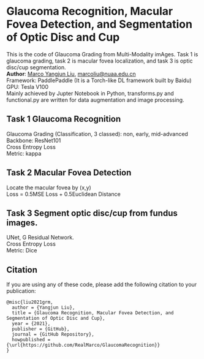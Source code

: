 # Glaucoma Recognition, Macular Fovea Detection, and Segmentation of Optic Disc and Cup
This is the code of Glaucoma Grading from Multi-Modality imAges. Task 1 is glaucoma grading, task 2 is macular fovea localization, and task 3 is optic disc/cup segmentation.  
**Author**: [Marco Yangjun Liu](https://github.com/RealMarco/), marcoliu@nuaa.edu.cn  
Framework: PaddlePaddle (It is a Torch-like DL framework built by Baidu)  
GPU: Tesla V100  
Mainly achieved by Jupter Notebook in Python, transforms.py and functional.py are written for data augmentation and image processing.    

## Task 1 Glaucoma Recognition  
Glaucoma Grading (Classification, 3 classed): non, early, mid-advanced  
Backbone: ResNet101  
Cross Entropy Loss  
Metric: kappa  

## Task 2 Macular Fovea Detection  
Locate the macular fovea by (x,y)  
Loss = 0.5MSE Loss + 0.5Euclidean Distance   

## Task 3 Segment optic disc/cup from fundus images.  
UNet, G Residual Network.  
Cross Entropy Loss   
Metric: Dice  


## Citation  
If you are using any of these code, please add the following citation to your publication:  
```
@misc{liu2021grm,
  author = {Yangjun Liu},
  title = {Glaucoma Recognition, Macular Fovea Detection, and Segmentation of Optic Disc and Cup},
  year = {2021},
  publisher = {GitHub},
  journal = {GitHub Repository},
  howpublished = {\url{https://github.com/RealMarco/GlaucomaRecognition}}
}
```
